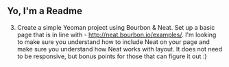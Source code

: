 ## Yo, I'm a Readme

3. Create a simple Yeoman project using Bourbon & Neat. Set up a basic page that is in line with - http://neat.bourbon.io/examples/. I'm looking to make sure you understand how to include Neat on your page and make sure you understand how Neat works with layout. It does not need to be responsive, but bonus points for those that can figure it out :)